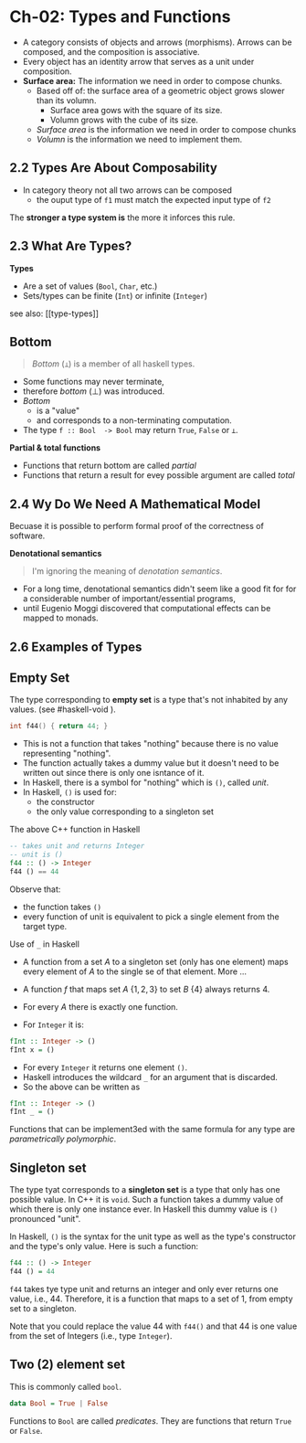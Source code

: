 # Ch-02: Types and Functions

- A category consists of objects and arrows (morphisms). Arrows can be composed, and the composition is associative.
- Every object has an identity arrow that serves as a unit under composition.
- **Surface area:** The information we need in order to compose chunks.
	- Based off of: the surface area of a geometric object grows slower than its volumn.
		- Surface area gows with the square of its size.
		- Volumn grows with the cube of its size.
	- *Surface area* is the information we need in order to compose chunks
	- *Volumn* is the information we need to implement them.


## 2.2 Types Are About Composability

- In category theory not all two arrows can be composed
	- the ouput type of `f1` must match the expected input type of `f2`

The **stronger a type system is**  the more it inforces this rule.

## 2.3 What Are Types?

**Types**
- Are a set of values (`Bool`, `Char`, etc.)
- Sets/types can be finite (`Int`)  or infinite (`Integer`)

	
see also: [[type-types]]

## Bottom

> *Bottom* (`⊥`) is a member of all haskell types.

- Some functions may never terminate,
- therefore *bottom* ($\perp$) was introduced.
- *Bottom*
	- is a "value" 
	- and corresponds to a non-terminating computation.
- The type `f :: Bool  -> Bool` may return `True`, `False` or `⊥`.

**Partial & total functions**
- Functions that return bottom are called *partial*  
- Functions that return a result for evey possible argument are called *total*

## 2.4 Wy Do We Need A Mathematical Model

Becuase it is possible to perform formal proof of the correctness of software.

**Denotational semantics** 

> I'm ignoring the meaning of *denotation semantics*.

- For a long time, denotational semantics didn't seem like a good fit for for a considerable number of important/essential programs,
- until Eugenio Moggi discovered that computational effects can be mapped to monads.


## 2.6 Examples of Types

## Empty Set
The type corresponding to **empty set** is a type that's not inhabited by any values. (see #haskell-void ).

```c++
int f44() { return 44; }
```

- This is not a function that takes "nothing" because there is no value representing "nothing".
- The function actually takes a dummy value but it doesn't need to be written out since there is only one isntance of it.
- In Haskell, there is a symbol for "nothing" which is `()`, called *unit*.
- In Haskell, `()` is used for:
	- the constructor
	- the only value corresponding to a singleton set

The above C++ function in Haskell
```haskell
-- takes unit and returns Integer
-- unit is ()
f44 :: () -> Integer
f44 () == 44
```

Observe that:
- the function takes `()`
- every function of unit is equivalent to pick a single element from the target type.

Use of *`_`* in Haskell
- A function from a set $A$ to a singleton set (only has one element) maps every element of $A$ to the single se of that element. More ...

- A function $f$ that maps set $A$ $\{1,2,3\}$ to set $B$ $\{4\}$ always returns 4. 
- For every $A$ there is exactly one function.
- For `Integer` it is:

```haskell
fInt :: Integer -> ()
fInt x = ()
```

- For every `Integer` it returns one element `()`.
- Haskell introduces the wildcard `_` for an argument that is discarded.
- So the above can be written as

```haskell
fInt :: Integer -> ()
fInt _ = ()
```

Functions that can be implement3ed with the same formula for any type are *parametrically polymorphic*.

## Singleton set
The type tyat corresponds to a **singleton set** is a type that only has one possible value. In C++ it is `void`. Such a function takes a dummy value of which there is only one instance ever. In Haskell this dummy value is `()` pronounced "unit".

In Haskell, `()` is the syntax for the unit type as well as the type's constructor and the type's only value. Here is such a function:

```haskell
f44 :: () -> Integer
f44 () = 44
```

`f44` takes tye type unit and returns an integer and only ever returns one value, i.e., 44. Therefore, it is a function that maps to a set of 1, from empty set to a singleton.

Note that you could replace the value 44 with `f44()` and that 44 is one value from the set of Integers (i.e., type `Integer`).

## Two (2) element set

This is commonly called `bool`.

```haskell
data Bool = True | False
```


Functions to `Bool` are called *predicates*. They are functions that return `True` or `False`.











